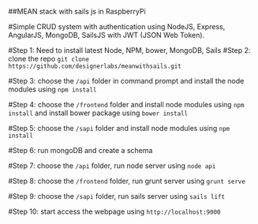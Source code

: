 ##MEAN stack with sails js in RaspberryPi

#Simple CRUD system with authentication using NodeJS, Express, AngularJS, MongoDB, SailsJS with JWT (JSON Web Token).

#Step 1:
Need to install latest Node, NPM, bower, MongoDB, Sails
#Step 2: 
clone the repo `git clone  https://github.com/designerlabs/meanwithsails.git`

#Step 3:
choose the `/api` folder in command prompt and install the node modules using `npm install`

#Step 4:
choose the `/frontend` folder and install node modules using `npm install` and install bower package using `bower install`

#Step 5:
choose the `/sapi` folder  and install node modules using `npm install`

#Step 6: 
run mongoDB and create a schema 

#Step 7: 
choose the `/api` folder, run node server using `node api`

#Step 8: 
choose the `/frontend` folder, run grunt server using `grunt serve`

#Step 9: 
choose the `/sapi` folder, run sails server using `sails lift`

#Step 10: start access the webpage using `http://localhost:9000`
